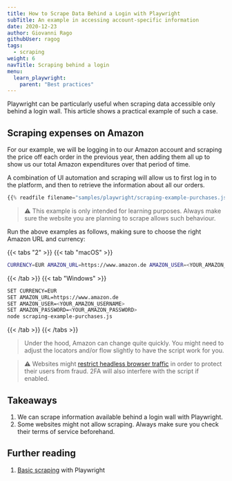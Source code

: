 ```yaml
---
title: How to Scrape Data Behind a Login with Playwright
subTitle: An example in accessing account-specific information
date: 2020-12-23
author: Giovanni Rago
githubUser: ragog
tags:
  - scraping
weight: 6
navTitle: Scraping behind a login
menu:
  learn_playwright:
    parent: "Best practices"
---
```


Playwright can be particularly useful when scraping data accessible only behind a login wall. This article shows a practical example of such a case.

<!-- more -->

## Scraping expenses on Amazon

For our example, we will be logging in to our Amazon account and scraping the price off each order in the previous year, then adding them all up to show us our total Amazon expenditures over that period of time.

A combination of UI automation and scraping will allow us to first log in to the platform, and then to retrieve the information about all our orders.

```js {title="scraping-example-purchases.js"}
{{% readfile filename="samples/playwright/scraping-example-purchases.js" %}}
```

> ⚠️ This example is only intended for learning purposes. Always make sure the website you are planning to scrape allows such behaviour.

Run the above examples as follows, making sure to choose the right Amazon URL and currency:

{{< tabs "2" >}}
{{< tab "macOS" >}}
```sh
CURRENCY=EUR AMAZON_URL=https://www.amazon.de AMAZON_USER=<YOUR_AMAZON_USERNAME> AMAZON_PASSWORD=<YOUR_AMAZON_PASSWORD> node scraping-example-purchases.js
```
{{< /tab >}}
{{< tab "Windows" >}}
```sh
SET CURRENCY=EUR
SET AMAZON_URL=https://www.amazon.de
SET AMAZON_USER=<YOUR_AMAZON_USERNAME>
SET AMAZON_PASSWORD=<YOUR_AMAZON_PASSWORD>
node scraping-example-purchases.js
```
{{< /tab >}}
{{< /tabs >}}


> Under the hood, Amazon can change quite quickly. You might need to adjust the locators and/or flow slightly to have the script work for you.

> ⚠️ Websites might [restrict headless browser traffic](/learn/playwright/challenging-flows/) in order to protect their users from fraud. 2FA will also interfere with the script if enabled.

## Takeaways
1. We can scrape information available behind a login wall with Playwright.
2. Some websites might not allow scraping. Always make sure you check their terms of service beforehand.

## Further reading
1. [Basic scraping](/learn/playwright/web-scraping/) with Playwright
